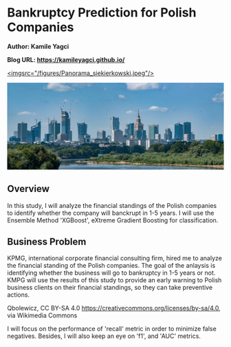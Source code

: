 # Bankruptcy Prediction for Polish Companies

**Author: Kamile Yagci**

**Blog URL: https://kamileyagci.github.io/**


<a href="//<https://creativecommons.org/licenses/by-sa/4.0>" title="Panorama Warszawy z mostu Siekierkowskiego, 2020" author="Qbolewicz"><imgsrc="/figures/Panorama_siekierkowski.jpeg"/></a>

<a href="//commons.wikimedia.org/wiki/User:Jmabel" title="User:Jmabel"><img src="/figures/Panorama_siekierkowski.jpeg"/></a>

## Overview

In this study, I will analyze the financial standings of the Polish companies to identify whether the company will banckrupt in 1-5 years. I will use the Ensemble Method 'XGBoost', eXtreme Gradient Boosting for classification. 


## Business Problem

KPMG, international corporate financial consulting firm, hired me to analyze the financial standing of the Polish companies. The goal of the anlaysis is identifying whether the business will go to bankruptcy in 1-5 years or not. KMPG will use the results of this study to provide an early warning to Polish business clients on their financial standings, so they can take preventive actions.


Qbolewicz, CC BY-SA 4.0 <https://creativecommons.org/licenses/by-sa/4.0>, via Wikimedia Commons

I will focus on the performance of 'recall' metric in order to minimize false negatives. Besides, I will also keep an eye on 'f1', and 'AUC' metrics.